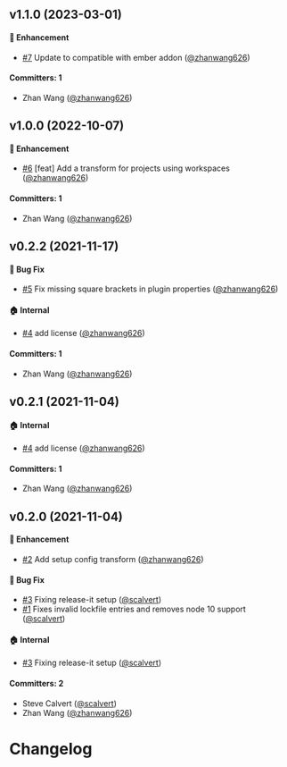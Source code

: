 




## v1.1.0 (2023-03-01)

#### :rocket: Enhancement
* [#7](https://github.com/babel-plugin-ember-test-metadata/babel-plugin-ember-test-metadata-codemod/pull/7) Update to compatible with ember addon ([@zhanwang626](https://github.com/zhanwang626))

#### Committers: 1
- Zhan Wang ([@zhanwang626](https://github.com/zhanwang626))


## v1.0.0 (2022-10-07)

#### :rocket: Enhancement
* [#6](https://github.com/babel-plugin-ember-test-metadata/babel-plugin-ember-test-metadata-codemod/pull/6) [feat] Add a transform for projects using workspaces ([@zhanwang626](https://github.com/zhanwang626))

#### Committers: 1
- Zhan Wang ([@zhanwang626](https://github.com/zhanwang626))


## v0.2.2 (2021-11-17)

#### :bug: Bug Fix
* [#5](https://github.com/babel-plugin-ember-test-metadata/babel-plugin-ember-test-metadata-codemod/pull/5) Fix missing square brackets in plugin properties ([@zhanwang626](https://github.com/zhanwang626))

#### :house: Internal
* [#4](https://github.com/babel-plugin-ember-test-metadata/babel-plugin-ember-test-metadata-codemod/pull/4) add license ([@zhanwang626](https://github.com/zhanwang626))

#### Committers: 1
- Zhan Wang ([@zhanwang626](https://github.com/zhanwang626))


## v0.2.1 (2021-11-04)

#### :house: Internal
* [#4](https://github.com/babel-plugin-ember-test-metadata/babel-plugin-ember-test-metadata-codemod/pull/4) add license ([@zhanwang626](https://github.com/zhanwang626))

#### Committers: 1
- Zhan Wang ([@zhanwang626](https://github.com/zhanwang626))


## v0.2.0 (2021-11-04)

#### :rocket: Enhancement
* [#2](https://github.com/babel-plugin-ember-test-metadata/babel-plugin-ember-test-metadata-codemod/pull/2) Add setup config transform ([@zhanwang626](https://github.com/zhanwang626))

#### :bug: Bug Fix
* [#3](https://github.com/babel-plugin-ember-test-metadata/babel-plugin-ember-test-metadata-codemod/pull/3) Fixing release-it setup ([@scalvert](https://github.com/scalvert))
* [#1](https://github.com/babel-plugin-ember-test-metadata/babel-plugin-ember-test-metadata-codemod/pull/1) Fixes invalid lockfile entries and removes node 10 support ([@scalvert](https://github.com/scalvert))

#### :house: Internal
* [#3](https://github.com/babel-plugin-ember-test-metadata/babel-plugin-ember-test-metadata-codemod/pull/3) Fixing release-it setup ([@scalvert](https://github.com/scalvert))

#### Committers: 2
- Steve Calvert ([@scalvert](https://github.com/scalvert))
- Zhan Wang ([@zhanwang626](https://github.com/zhanwang626))


# Changelog
